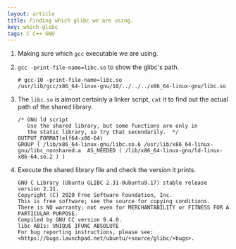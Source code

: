 ```yaml
---
layout: article
title: Finding which glibc we are using.
key: which-glibc
tags: C C++ GNU
---
```


<!-- more -->

1.  Making sure which `gcc` executable we are using.
2.  `gcc -print-file-name=libc.so` to show the glibc's path.

    ```console
    # gcc-10 -print-file-name=libc.so
    /usr/lib/gcc/x86_64-linux-gnu/10/../../../x86_64-linux-gnu/libc.so
    ```

3.  The `libc.so` is almost certainly a linker script, `cat` it to find out the actual path of the shared library.

    ```text
    /* GNU ld script
       Use the shared library, but some functions are only in
       the static library, so try that secondarily.  */
    OUTPUT_FORMAT(elf64-x86-64)
    GROUP ( /lib/x86_64-linux-gnu/libc.so.6 /usr/lib/x86_64-linux-gnu/libc_nonshared.a  AS_NEEDED ( /lib/x86_64-linux-gnu/ld-linux-x86-64.so.2 ) )
    ```

4.  Execute the shared library file and check the version it prints.

    ```text
    GNU C Library (Ubuntu GLIBC 2.31-0ubuntu9.17) stable release version 2.31.
    Copyright (C) 2020 Free Software Foundation, Inc.
    This is free software; see the source for copying conditions.
    There is NO warranty; not even for MERCHANTABILITY or FITNESS FOR A
    PARTICULAR PURPOSE.
    Compiled by GNU CC version 9.4.0.
    libc ABIs: UNIQUE IFUNC ABSOLUTE
    For bug reporting instructions, please see:
    <https://bugs.launchpad.net/ubuntu/+source/glibc/+bugs>.
    ```
